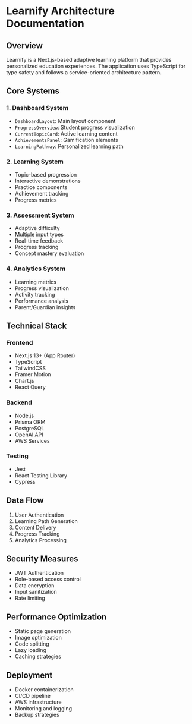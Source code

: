 # Learnify Architecture Documentation

## Overview
Learnify is a Next.js-based adaptive learning platform that provides personalized education experiences. The application uses TypeScript for type safety and follows a service-oriented architecture pattern.

## Core Systems

### 1. Dashboard System
- `DashboardLayout`: Main layout component
- `ProgressOverview`: Student progress visualization
- `CurrentTopicCard`: Active learning content
- `AchievementsPanel`: Gamification elements
- `LearningPathway`: Personalized learning path

### 2. Learning System
- Topic-based progression
- Interactive demonstrations
- Practice components
- Achievement tracking
- Progress metrics

### 3. Assessment System
- Adaptive difficulty
- Multiple input types
- Real-time feedback
- Progress tracking
- Concept mastery evaluation

### 4. Analytics System
- Learning metrics
- Progress visualization
- Activity tracking
- Performance analysis
- Parent/Guardian insights

## Technical Stack

### Frontend
- Next.js 13+ (App Router)
- TypeScript
- TailwindCSS
- Framer Motion
- Chart.js
- React Query

### Backend
- Node.js
- Prisma ORM
- PostgreSQL
- OpenAI API
- AWS Services

### Testing
- Jest
- React Testing Library
- Cypress

## Data Flow
1. User Authentication
2. Learning Path Generation
3. Content Delivery
4. Progress Tracking
5. Analytics Processing

## Security Measures
- JWT Authentication
- Role-based access control
- Data encryption
- Input sanitization
- Rate limiting

## Performance Optimization
- Static page generation
- Image optimization
- Code splitting
- Lazy loading
- Caching strategies

## Deployment
- Docker containerization
- CI/CD pipeline
- AWS infrastructure
- Monitoring and logging
- Backup strategies 